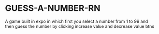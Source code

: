 # GUESS-A-NUMBER-RN
A game built in expo in which first you select a number from 1 to 99 and then guess the number by clicking increase value and decrease value btns 
